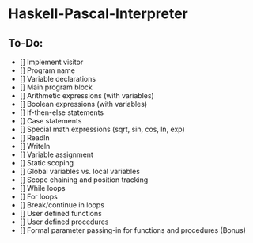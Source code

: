 # Haskell-Pascal-Interpreter


## To-Do:

- [] Implement visitor
- [] Program name
- [] Variable declarations
- [] Main program block
- [] Arithmetic expressions (with variables)
- [] Boolean expressions (with variables)
- [] If-then-else statements
- [] Case statements
- [] Special math expressions (sqrt, sin, cos, ln, exp)
- [] Readln
- [] Writeln
- [] Variable assignment
- [] Static scoping
- [] Global variables vs. local variables
- [] Scope chaining and position tracking
- [] While loops
- [] For loops
- [] Break/continue in loops
- [] User defined functions
- [] User defined procedures
- [] Formal parameter passing-in for functions and procedures (Bonus)
